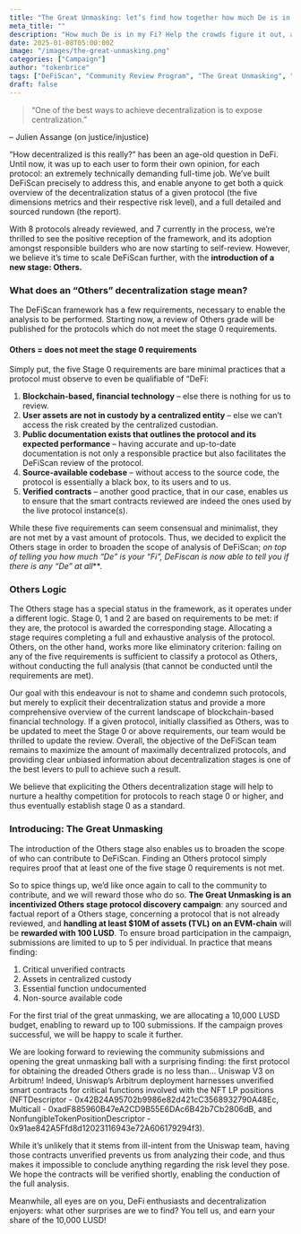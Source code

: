 ```yaml
---
title: "The Great Unmasking: let’s find how together how much De is in our Fi"
meta_title: ""
description: "How much De is in my Fi? Help the crowds figure it out, and earn LUSD for it!"
date: 2025-01-08T05:00:00Z
image: "/images/the-great-unmasking.png"
categories: ["Campaign"]
author: "tokenbrice"
tags: ["DeFiScan", "Community Review Program", "The Great Unmasking", "Others"]
draft: false
---
```


> “One of the best ways to achieve decentralization is to expose centralization.”

– Julien Assange (on justice/injustice)

“How decentralized is this really?” has been an age-old question in DeFi. Until now, it was up to each user to form their own opinion, for each protocol: an extremely technically demanding full-time job. We’ve built DeFiScan precisely to address this, and enable anyone to get both a quick overview of the decentralization status of a given protocol (the five dimensions metrics and their respective risk level), and a full detailed and sourced rundown (the report).

With 8 protocols already reviewed, and 7 currently in the process, we’re thrilled to see the positive reception of the framework, and its adoption amongst responsible builders who are now starting to self-review. However, we believe it’s time to scale DeFiScan further, with the **introduction of a new stage: Others.**


### What does an “Others” decentralization stage mean?

The DeFiScan framework has a few requirements, necessary to enable the analysis to be performed. Starting now, a review of Others grade will be published for the protocols which do not meet the stage 0 requirements.


#### Others = does not meet the stage 0 requirements

Simply put, the five Stage 0 requirements are bare minimal practices that a protocol must observe to even be qualifiable of “DeFi:



1. **Blockchain-based, financial technology** – else there is nothing for us to review.
2. **User assets are not in custody by a centralized entity** – else we can’t access the risk created by the centralized custodian.
3. **Public documentation exists that outlines the protocol and its expected performance** – having accurate and up-to-date documentation is not only a responsible practice but also facilitates the DeFiScan review of the protocol.
4. **Source-available codebase** – without access to the source code, the protocol is essentially a black box, to its users and to us.
5. **Verified contracts** – another good practice, that in our case, enables us to ensure that the smart contracts reviewed are indeed the ones used by the live protocol instance(s). 

While these five requirements can seem consensual and minimalist, they are not met by a vast amount of protocols. Thus, we decided to explicit the Others stage in order to broaden the scope of analysis of DeFiScan; **on top of telling you *how much* “De” is your “Fi”, DeFiscan is now able to tell you if there is any “De”* at all***.


### Others Logic

The Others stage has a special status in the framework, as it operates under a different logic. Stage 0, 1 and 2 are based on requirements to be met: if they are, the protocol is awarded the corresponding stage. Allocating a stage requires completing a full and exhaustive analysis of the protocol. Others, on the other hand, works more like eliminatory criterion: failing on any of the five requirements is sufficient to classify a protocol as Others, without conducting the full analysis (that cannot be conducted until the requirements are met).

Our goal with this endeavour is not to shame and condemn such protocols, but merely to explicit their decentralization status and provide a more comprehensive overview of the current landscape of blockchain-based financial technology. If a given protocol, initially classified as Others, was to be updated to meet the Stage 0 or above requirements, our team would be thrilled to update the review. Overall, the objective of the DeFiScan team remains to maximize the amount of maximally decentralized protocols, and providing clear unbiased information about decentralization stages is one of the best levers to pull to achieve such a result.

We believe that expliciting the Others decentralization stage will help to nurture a healthy competition for protocols to reach stage 0 or higher, and thus eventually establish stage 0 as a standard.


### Introducing: The Great Unmasking

The introduction of the Others stage also enables us to broaden the scope of who can contribute to DeFiScan. Finding an Others protocol simply requires proof that at least one of the five stage 0 requirements is not met.

So to spice things up, we’d like once again to call to the community to contribute, and we will reward those who do so. **The Great Unmasking is an incentivized Others stage protocol discovery campaign**: any sourced and factual report of a Others stage, concerning a protocol that is not already reviewed, and **handling at least $10M of assets (TVL) on an EVM-chain** will be **rewarded with 100 LUSD**. To ensure broad participation in the campaign, submissions are limited to up to 5 per individual. In practice that means finding:

1. Critical unverified contracts
2. Assets in centralized custody
3. Essential function undocumented
4. Non-source available code

For the first trial of the great unmasking, we are allocating a 10,000 LUSD budget, enabling to reward up to 100 submissions. If the campaign proves successful, we will be happy to scale it further.

We are looking forward to reviewing the community submissions and opening the great unmasking ball with a surprising finding: the first protocol for obtaining the dreaded Others grade is no less than… Uniswap V3 on Arbitrum! Indeed, Uniswap’s Arbitrum deployment harnesses unverified smart contracts for critical functions involved with the NFT LP positions (NFTDescriptor - 0x42B24A95702b9986e82d421cC3568932790A48Ec, Multicall - 0xadF885960B47eA2CD9B55E6DAc6B42b7Cb2806dB, and NonfungibleTokenPositionDescriptor - 0x91ae842A5Ffd8d12023116943e72A606179294f3). 

While it’s unlikely that it stems from ill-intent from the Uniswap team, having those contracts unverified prevents us from analyzing their code, and thus makes it impossible to conclude anything regarding the risk level they pose. We hope the contracts will be verified shortly, enabling the conduction of the full analysis.

Meanwhile, all eyes are on you, DeFi enthusiasts and decentralization enjoyers: what other surprises are we to find? You tell us, and earn your share of the 10,000 LUSD!
